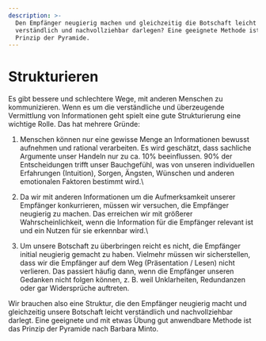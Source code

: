 ```yaml
---
description: >-
  Den Empfänger neugierig machen und gleichzeitig die Botschaft leicht
  verständlich und nachvollziehbar darlegen? Eine geeignete Methode ist das
  Prinzip der Pyramide.
---
```


# Strukturieren

Es gibt bessere und schlechtere Wege, mit anderen Menschen zu kommunizieren. Wenn es um die verständliche und überzeugende Vermittlung von Informationen geht spielt eine gute Strukturierung eine wichtige Rolle. Das hat mehrere Gründe:

1. Menschen können nur eine gewisse Menge an Informationen bewusst aufnehmen und rational verarbeiten. Es wird geschätzt, dass sachliche Argumente unser Handeln nur zu ca. 10% beeinflussen. 90% der Entscheidungen trifft unser Bauchgefühl, was von unseren individuellen Erfahrungen (Intuition), Sorgen, Ängsten, Wünschen und anderen emotionalen Faktoren bestimmt wird.\

2. Da wir mit anderen Informationen um die Aufmerksamkeit unserer Empfänger konkurrieren, müssen wir versuchen, die Empfänger neugierig zu machen. Das erreichen wir mit größerer Wahrscheinlichkeit, wenn die Information für die Empfänger relevant ist und ein Nutzen für sie erkennbar wird.\

3. Um unsere Botschaft zu überbringen reicht es nicht, die Empfänger initial neugierig gemacht zu haben. Vielmehr müssen wir sicherstellen, dass wir die Empfänger auf dem Weg (Präsentation / Lesen) nicht verlieren. Das passiert häufig dann, wenn die Empfänger unseren Gedanken nicht folgen können, z. B. weil Unklarheiten, Redundanzen oder gar Widersprüche auftreten.

Wir brauchen also eine Struktur, die den Empfänger neugierig macht und gleichzeitig unsere Botschaft leicht verständlich und nachvollziehbar darlegt. Eine geeignete und mit etwas Übung gut anwendbare Methode ist das Prinzip der Pyramide nach Barbara Minto.





